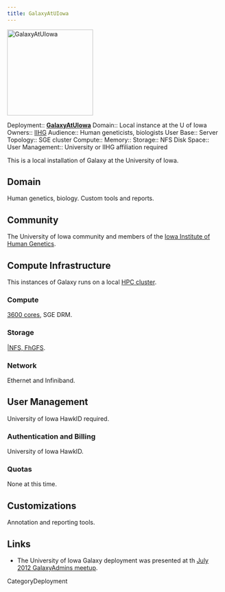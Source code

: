 ```yaml
---
title: GalaxyAtUIowa
---
```

<div class='center'>
<a href='http://medicine.uiowa.edu/humangenetics/'><img src='/Images/Logos/UIowaLogo.jpg' alt='GalaxyAtUIowa' width=200 /></a>
</div>



<div class='deploymentbox'>

 Deployment:: **[GalaxyAtUIowa](/Community/Deployment/GalaxyAtUIowa)**
 Domain:: Local instance at the U of Iowa
 Owners:: [IIHG](http://medicine.uiowa.edu/humangenetics)
 Audience:: Human geneticists, biologists
 User Base:: 
 Server Topology:: SGE cluster
 Compute:: 
 Memory:: 
 Storage:: NFS
 Disk Space:: 
 User Management:: University or IIHG affiliation required

</div>


This is a local installation of Galaxy at the University of Iowa.

## Domain

Human genetics, biology. Custom tools and reports.

## Community

The University of Iowa community and members of the [Iowa Institute of Human Genetics](http://www.medicine.uiowa.edu/humangenetics).
## Compute Infrastructure

This instances of Galaxy runs on a local [HPC cluster](http://hpc.uiowa.edu/resources).

### Compute
[3600 cores](http://hpc.uiowa.edu/resources/compute), SGE DRM.
### Storage
[|NFS, FhGFS](http://hpc.uiowa.edu/resources/storage).
### Network
Ethernet and Infiniband.
## User Management
University of Iowa HawkID required.
### Authentication and Billing
University of Iowa HawkID.
### Quotas
None at this time.
## Customizations
Annotation and reporting tools.

## Links

* The University of Iowa Galaxy deployment was presented at th [July 2012 GalaxyAdmins meetup](/Community/GalaxyAdmins/Meetups/2012_07_09).

CategoryDeployment
